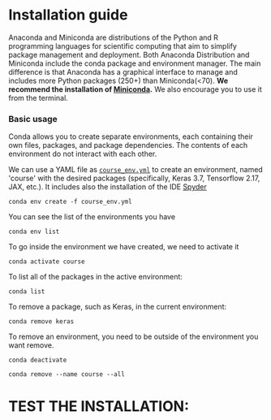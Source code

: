# Installation guide

Anaconda and Miniconda are distributions of the Python and R programming languages for scientific computing that aim to simplify package management and deployment.
Both Anaconda Distribution and Miniconda include the conda package and environment manager. The main difference is that Anaconda has a graphical interface to manage and includes more Python packages (250+) than Miniconda(<70).
**We recommend the installation of [Miniconda](https://docs.anaconda.com/miniconda/miniconda-install/).** We also encourage you to use it from the terminal.

### Basic usage
Conda allows you to create separate environments, each containing their own files, packages, and package dependencies. The contents of each environment do not interact with each other.

We can use a YAML file as [`course_env.yml`](https://github.com/Mathmode/COURSE-NNs-PDEs/install/course_env.yml) to create an environment, named 'course' with the desired packages (specifically, Keras 3.7, Tensorflow 2.17, JAX, etc.). It includes also the installation of the IDE [Spyder](https://www.spyder-ide.org/)
   ```
   conda env create -f course_env.yml 
   ```
 
You can see the list of the environments you have
  ```
  conda env list
  ```
To go inside the environment we have created, we need to activate it
   ```
   conda activate course
   ```

To list all of the packages in the active environment:
  ```
  conda list
  ```
To remove a package, such as Keras, in the current environment:
  ```
  conda remove keras
  ```
To remove an environment, you need to be outside of the environment you want remove.
  ```
  conda deactivate
  ```
  ```
  conda remove --name course --all
  ```
# TEST THE INSTALLATION:
